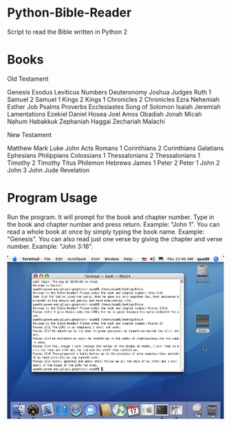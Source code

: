 # Python-Bible-Reader
Script to read the Bible written in Python 2
# Books

Old Testament

Genesis
Exodus
Leviticus
Numbers
Deuteronomy
Joshua
Judges
Ruth
1 Samuel
2 Samuel
1 Kings
2 Kings
1 Chronicles
2 Chronicles
Ezra
Nehemiah
Esther
Job
Psalms
Proverbs
Ecclesiastes
Song of Solomon
Isaiah
Jeremiah
Lamentations
Ezekiel
Daniel
Hosea
Joel
Amos
Obadiah
Jonah
Micah
Nahum
Habakkuk
Zephaniah
Haggai
Zechariah
Malachi

New Testament

Matthew
Mark
Luke
John
Acts
Romans
1 Corinthians
2 Corinthians
Galatians
Ephesians
Philippians
Colossians
1 Thessalonians
2 Thessalonians
1 Timothy
2 Timothy
Titus
Philemon
Hebrews
James
1 Peter
2 Peter
1 John
2 John
3 John
Jude
Revelation
# Program Usage
Run the program. It will prompt for the book and chapter number. Type in the book and chapter number and press return. Example: "John 1". You can read a whole book at once by simply typing the book name. Example: "Genesis". You can also read just one verse by giving the chapter and verse number. Example: "John 3:16".

![Alt text](screenshot.jpg?raw=true "Bible")

